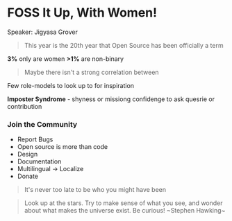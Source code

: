 # FOSS It Up, With Women!
Speaker: Jigyasa Grover

> This year is the 20th year that Open Source has been officially a term

**3%** only are women
**>1%** are non-binary

>Maybe there isn't a strong correlation between 

Few role-models to look up to for inspiration

**Imposter Syndrome** - shyness or missiong confidenge to ask quesrie or contribution

### Join the Community
+ Report Bugs
+ Open source is more than code
+ Design
+ Documentation
+ Multilingual -> Localize
+ Donate

> It's never too late to be who you might have been

> Look up at the stars. Try to make sense of what you see, and wonder about what makes the universe exist. Be curious! ~Stephen Hawking~


